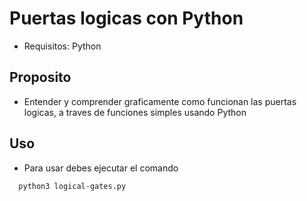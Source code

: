 # Puertas logicas con Python

- Requisitos: Python

## Proposito

- Entender y comprender graficamente como funcionan las puertas logicas, a traves de funciones simples usando Python

## Uso

- Para usar debes ejecutar el comando 
```bash
  python3 logical-gates.py
```